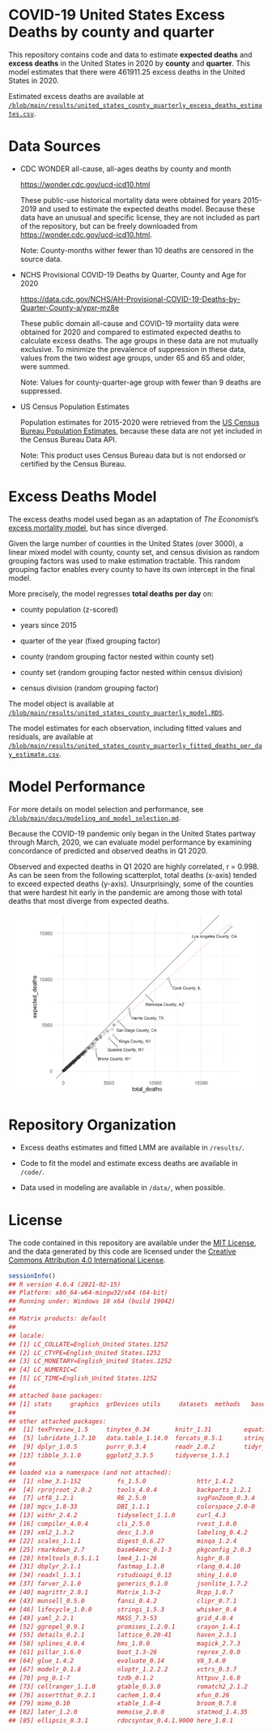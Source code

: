 COVID-19 United States Excess Deaths by county and quarter
================

<!-- README.md is generated from README.Rmd. Please edit that file -->

This repository contains code and data to estimate **expected deaths**
and **excess deaths** in the United States in 2020 by **county** and
**quarter**. This model estimates that there were 461911.25 excess
deaths in the United States in 2020.

Estimated excess deaths are available at
[`/blob/main/results/united_states_county_quarterly_excess_deaths_estimates.csv`](https://github.com/mymil/covid-19-united-states-county-quarterly-excess-deaths/blob/main/results/united_states_county_quarterly_excess_deaths_estimates.csv).

# Data Sources

-   CDC WONDER all-cause, all-ages deaths by county and month

    <https://wonder.cdc.gov/ucd-icd10.html>

    These public-use historical mortality data were obtained for years
    2015-2019 and used to estimate the expected deaths model. Because
    these data have an unusual and specific license, they are not
    included as part of the repository, but can be freely downloaded
    from <https://wonder.cdc.gov/ucd-icd10.html>.

    Note: County-months wither fewer than 10 deaths are censored in the
    source data.

-   NCHS Provisional COVID-19 Deaths by Quarter, County and Age for 2020

    <https://data.cdc.gov/NCHS/AH-Provisional-COVID-19-Deaths-by-Quarter-County-a/ypxr-mz8e>

    These public domain all-cause and COVID-19 mortality data were
    obtained for 2020 and compared to estimated expected deaths to
    calculate excess deaths. The age groups in these data are not
    mutually exclusive. To minimize the prevalence of suppression in
    these data, values from the two widest age groups, under 65 and 65
    and older, were summed.

    Note: Values for county-quarter-age group with fewer than 9 deaths
    are suppressed.

-   US Census Population Estimates

    Population estimates for 2015-2020 were retrieved from the [US
    Census Bureau Population
    Estimates](https://www.census.gov/programs-surveys/popest/technical-documentation/research/evaluation-estimates/2020-evaluation-estimates/2010s-counties-total.html),
    because these data are not yet included in the Census Bureau Data
    API.

    Note: This product uses Census Bureau data but is not endorsed or
    certified by the Census Bureau.

# Excess Deaths Model

The excess deaths model used began as an adaptation of *The Economist*’s
[excess mortality
model](https://github.com/TheEconomist/covid-19-excess-deaths-tracker),
but has since diverged.

Given the large number of counties in the United States (over 3000), a
linear mixed model with county, county set, and census division as
random grouping factors was used to make estimation tractable. This
random grouping factor enables every county to have its own intercept in
the final model.

More precisely, the model regresses **total deaths per day** on:

-   county population (z-scored)

-   years since 2015

-   quarter of the year (fixed grouping factor)

-   county (random grouping factor nested within county set)

-   county set (random grouping factor nested within census division)

-   census division (random grouping factor)

<!--   This model can be expressed by the equation: -->
<!-- ```{r equation} -->
<!-- equatiomatic::extract_eq( -->
<!--   lmer_model, -->
<!--   wrap = TRUE, -->
<!--   terms_per_line = 2, -->
<!--   swap_var_names = c( -->
<!--     "total_deaths_per_day" = "Total Deaths per Day", -->
<!--     "population_z" = "County Population (z-score)", -->
<!--     "year_zero" = "Years since 2015", -->
<!--     "quarter" = "Quarter", -->
<!--     "region_code" = "County", -->
<!--     "county_set_code" = "County Set", -->
<!--     "census_division" = "Census Division" -->
<!--   ) -->
<!-- ) %>% -->
<!--   texPreview::tex_preview( -->
<!--     stem = "plot_equation-1", -->
<!--     fileDir = knitr::opts_chunk$get()$fig.path, -->
<!--     returnType = "html" -->
<!--   ) -->
<!-- ``` -->

The model object is available at
[`/blob/main/results/united_states_county_quarterly_model.RDS`](https://github.com/mymil/covid-19-united-states-county-quarterly-excess-deaths/blob/main/results/united_states_county_quarterly_model.RDS).

The model estimates for each observation, including fitted values and
residuals, are available at
[`/blob/main/results/united_states_county_quarterly_fitted_deaths_per_day_estimate.csv`](https://github.com/mymil/covid-19-united-states-county-quarterly-excess-deaths/blob/main/results/united_states_county_quarterly_fitted_deaths_per_day_estimate.csv).

# Model Performance

For more details on model selection and performance, see
[`/blob/main/docs/modeling_and_model_selection.md`](https://github.com/mymil/covid-19-united-states-county-quarterly-excess-deaths/blob/main/docs/modeling_and_model_selection.md).

Because the COVID-19 pandemic only began in the United States partway
through March, 2020, we can evaluate model performance by examining
concordance of predicted and observed deaths in Q1 2020.

Observed and expected deaths in Q1 2020 are highly correlated, r =
0.998. As can be seen from the following scatterplot, total deaths
(x-axis) tended to exceed expected deaths (y-axis). Unsurprisingly, some
of the counties that were hardest hit early in the pandemic are among
those with total deaths that most diverge from expected deaths.

![](README_files/plot_comparison-1.png)<!-- -->

# Repository Organization

-   Excess deaths estimates and fitted LMM are available in `/results/`.

-   Code to fit the model and estimate excess deaths are available in
    `/code/`.

-   Data used in modeling are available in `/data/`, when possible.

# License

The code contained in this repository are available under the [MIT
License](https://opensource.org/licenses/MIT), and the data generated by
this code are licensed under the [Creative Commons Attribution 4.0
International License](https://creativecommons.org/licenses/by/4.0/).

``` r
sessionInfo()
## R version 4.0.4 (2021-02-15)
## Platform: x86_64-w64-mingw32/x64 (64-bit)
## Running under: Windows 10 x64 (build 19042)
## 
## Matrix products: default
## 
## locale:
## [1] LC_COLLATE=English_United States.1252 
## [2] LC_CTYPE=English_United States.1252   
## [3] LC_MONETARY=English_United States.1252
## [4] LC_NUMERIC=C                          
## [5] LC_TIME=English_United States.1252    
## 
## attached base packages:
## [1] stats     graphics  grDevices utils     datasets  methods   base     
## 
## other attached packages:
##  [1] texPreview_1.5     tinytex_0.34       knitr_1.31         equatiomatic_0.3.0
##  [5] lubridate_1.7.10   data.table_1.14.0  forcats_0.5.1      stringr_1.4.0     
##  [9] dplyr_1.0.5        purrr_0.3.4        readr_2.0.2        tidyr_1.1.3       
## [13] tibble_3.1.0       ggplot2_3.3.5      tidyverse_1.3.1   
## 
## loaded via a namespace (and not attached):
##  [1] nlme_3.1-152          fs_1.5.0              httr_1.4.2           
##  [4] rprojroot_2.0.2       tools_4.0.4           backports_1.2.1      
##  [7] utf8_1.2.1            R6_2.5.0              svgPanZoom_0.3.4     
## [10] mgcv_1.8-33           DBI_1.1.1             colorspace_2.0-0     
## [13] withr_2.4.2           tidyselect_1.1.0      curl_4.3             
## [16] compiler_4.0.4        cli_2.5.0             rvest_1.0.0          
## [19] xml2_1.3.2            desc_1.3.0            labeling_0.4.2       
## [22] scales_1.1.1          digest_0.6.27         minqa_1.2.4          
## [25] rmarkdown_2.7         base64enc_0.1-3       pkgconfig_2.0.3      
## [28] htmltools_0.5.1.1     lme4_1.1-26           highr_0.8            
## [31] dbplyr_2.1.1          fastmap_1.1.0         rlang_0.4.10         
## [34] readxl_1.3.1          rstudioapi_0.13       shiny_1.6.0          
## [37] farver_2.1.0          generics_0.1.0        jsonlite_1.7.2       
## [40] magrittr_2.0.1        Matrix_1.3-2          Rcpp_1.0.7           
## [43] munsell_0.5.0         fansi_0.4.2           clipr_0.7.1          
## [46] lifecycle_1.0.0       stringi_1.5.3         whisker_0.4          
## [49] yaml_2.2.1            MASS_7.3-53           grid_4.0.4           
## [52] ggrepel_0.9.1         promises_1.2.0.1      crayon_1.4.1         
## [55] details_0.2.1         lattice_0.20-41       haven_2.3.1          
## [58] splines_4.0.4         hms_1.0.0             magick_2.7.3         
## [61] pillar_1.6.0          boot_1.3-26           reprex_2.0.0         
## [64] glue_1.4.2            evaluate_0.14         V8_3.4.0             
## [67] modelr_0.1.8          nloptr_1.2.2.2        vctrs_0.3.7          
## [70] png_0.1-7             tzdb_0.1.2            httpuv_1.6.0         
## [73] cellranger_1.1.0      gtable_0.3.0          rematch2_2.1.2       
## [76] assertthat_0.2.1      cachem_1.0.4          xfun_0.26            
## [79] mime_0.10             xtable_1.8-4          broom_0.7.6          
## [82] later_1.2.0           memoise_2.0.0         statmod_1.4.35       
## [85] ellipsis_0.3.1        rdocsyntax_0.4.1.9000 here_1.0.1
```
